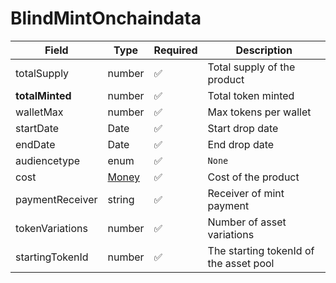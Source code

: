 # BlindMintOnchaindata

| Field           | Type              | Required | Description                            |
| --------------- | ----------------- | -------- | -------------------------------------- |
| totalSupply     | number            | ✅        | Total supply of the product            |
| **totalMinted** | number            | ✅        | Total token minted                     |
| walletMax       | number            | ✅        | Max tokens per wallet                  |
| startDate       | Date              | ✅        | Start drop date                        |
| endDate         | Date              | ✅        | End drop date                          |
| audiencetype    | enum              | ✅        | `None`                                 |
| cost            | [Money](money.md) | ✅        | Cost of the product                    |
| paymentReceiver | string            | ✅        | Receiver of mint payment               |
| tokenVariations | number            | ✅        | Number of asset variations             |
| startingTokenId | number            | ✅        | The starting tokenId of the asset pool |
